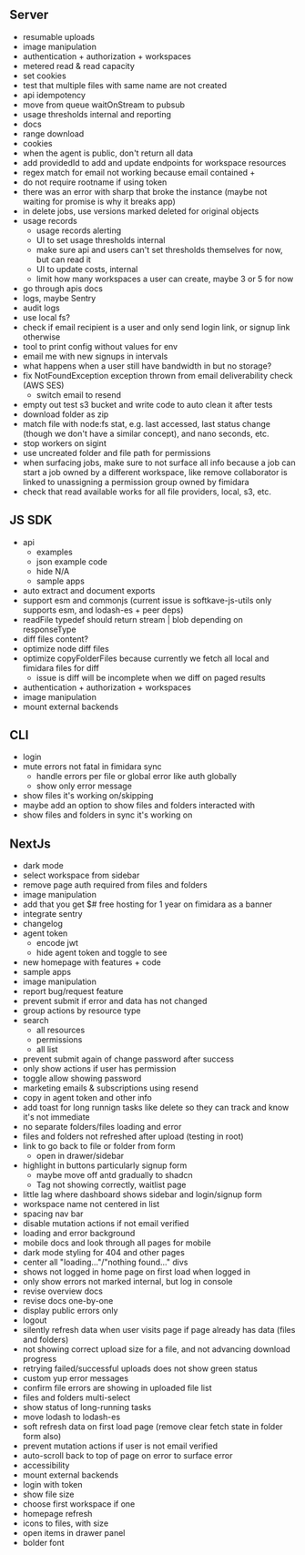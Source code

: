## Server

- resumable uploads
- image manipulation
- authentication + authorization + workspaces
- metered read & read capacity
- set cookies
- test that multiple files with same name are not created
- api idempotency
- move from queue waitOnStream to pubsub
- usage thresholds internal and reporting
- docs
- range download
- cookies
- when the agent is public, don't return all data
- add providedId to add and update endpoints for workspace resources
- regex match for email not working because email contained +
- do not require rootname if using token
- there was an error with sharp that broke the instance (maybe not waiting for
  promise is why it breaks app)
- in delete jobs, use versions marked deleted for original objects
- usage records
  - usage records alerting
  - UI to set usage thresholds internal
  - make sure api and users can't set thresholds themselves for now, but can read it
  - UI to update costs, internal
  - limit how many workspaces a user can create, maybe 3 or 5 for now
- go through apis docs
- logs, maybe Sentry
- audit logs
- use local fs?
- check if email recipient is a user and only send login link, or signup link otherwise
- tool to print config without values for env
- email me with new signups in intervals
- what happens when a user still have bandwidth in but no storage?
- fix NotFoundException exception thrown from email deliverability check (AWS SES)
  - switch email to resend
- empty out test s3 bucket and write code to auto clean it after tests
- download folder as zip
- match file with node:fs stat, e.g. last accessed, last status change (though
  we don't have a similar concept), and nano seconds, etc.
- stop workers on sigint
- use uncreated folder and file path for permissions
- when surfacing jobs, make sure to not surface all info because a job can start
  a job owned by a different workspace, like remove collaborator is linked to
  unassigning a permission group owned by fimidara
- check that read available works for all file providers, local, s3, etc.

## JS SDK

- api
  - examples
  - json example code
  - hide N/A
  - sample apps
- auto extract and document exports
- support esm and commonjs (current issue is softkave-js-utils only supports esm, and lodash-es + peer deps)
- readFile typedef should return stream | blob depending on responseType
- diff files content?
- optimize node diff files
- optimize copyFolderFiles because currently we fetch all local and fimidara files for diff
  - issue is diff will be incomplete when we diff on paged results
- authentication + authorization + workspaces
- image manipulation
- mount external backends

## CLI

- login
- mute errors not fatal in fimidara sync
  - handle errors per file or global error like auth globally
  - show only error message
- show files it's working on/skipping
- maybe add an option to show files and folders interacted with
- show files and folders in sync it's working on

## NextJs

- dark mode
- select workspace from sidebar
- remove page auth required from files and folders
- image manipulation
- add that you get $# free hosting for 1 year on fimidara as a banner
- integrate sentry
- changelog
- agent token
  - encode jwt
  - hide agent token and toggle to see
- new homepage with features + code
- sample apps
- image manipulation
- report bug/request feature
- prevent submit if error and data has not changed
- group actions by resource type
- search
  - all resources
  - permissions
  - all list
- prevent submit again of change password after success
- only show actions if user has permission
- toggle allow showing password
- marketing emails & subscriptions using resend
- copy in agent token and other info
- add toast for long runnign tasks like delete so they can track and know it's not immediate
- no separate folders/files loading and error
- files and folders not refreshed after upload (testing in root)
- link to go back to file or folder from form
  - open in drawer/sidebar
- highlight in buttons particularly signup form
  - maybe move off antd gradually to shadcn
  - Tag not showing correctly, waitlist page
- little lag where dashboard shows sidebar and login/signup form
- workspace name not centered in list
- spacing nav bar
- disable mutation actions if not email verified
- loading and error background
- mobile docs and look through all pages for mobile
- dark mode styling for 404 and other pages
- center all "loading..."/"nothing found..." divs
- shows not logged in home page on first load when logged in
- only show errors not marked internal, but log in console
- revise overview docs
- revise docs one-by-one
- display public errors only
- logout
- silently refresh data when user visits page if page already has data (files and folders)
- not showing correct upload size for a file, and not advancing download progress
- retrying failed/successful uploads does not show green status
- custom yup error messages
- confirm file errors are showing in uploaded file list
- files and folders multi-select
- show status of long-running tasks
- move lodash to lodash-es
- soft refresh data on first load page (remove clear fetch state in folder form also)
- prevent mutation actions if user is not email verified
- auto-scroll back to top of page on error to surface error
- accessibility
- mount external backends
- login with token
- show file size
- choose first workspace if one
- homepage refresh
- icons to files, with size
- open items in drawer panel
- bolder font
